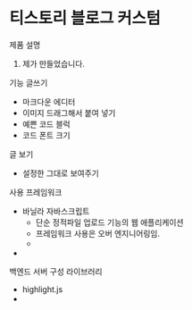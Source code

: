 # 티스토리 블로그 커스텀

제품 설명

1. 제가 만들었습니다.

기능
글쓰기

- 마크다운 에디터
- 이미지 드래그해서 붙여 넣기
- 예쁜 코드 블럭
- 코드 폰트 크기

글 보기

- 설정한 그대로 보여주기

사용 프레임워크

- 바닐라 자바스크립트
  - 단순 정적파일 업로드 기능의 웹 애플리케이션
  - 프레임워크 사용은 오버 엔지니어링임.
  -
-

백엔드 서버 구성
라이브러리

- highlight.js
-
